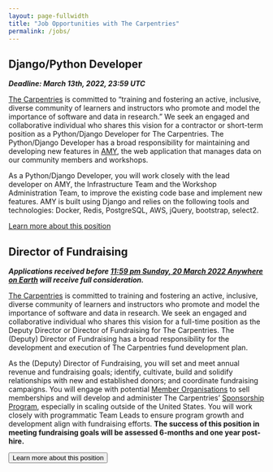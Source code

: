 ```yaml
---
layout: page-fullwidth
title: "Job Opportunities with The Carpentries"
permalink: /jobs/
---
```


## Django/Python Developer

**_Deadline: March 13th, 2022, 23:59 UTC_**

[The Carpentries](http://carpentries.org/) is committed to “training and
fostering an active, inclusive, diverse community of learners and instructors
who promote and model the importance of software and data in research.” We seek
an engaged and collaborative individual who shares this vision for a contractor
or short-term position as a Python/Django Developer for The Carpentries. The
Python/Django Developer has a broad responsibility for maintaining and
developing new features in [AMY](https://github.com/carpentries/amy), the web
application that manages data on our community members and workshops.

As a Python/Django Developer, you will work closely with the lead developer on
AMY, the Infrastructure Team and the Workshop Administration Team, to improve
the existing code base and implement new features. AMY is built using Django and
relies on the following tools and technologies: Docker, Redis, PostgreSQL, AWS,
jQuery, bootstrap, select2.

<a class="radius button small" href="{{ site.url }}{{ site.baseurl }}{% link pages/python-django-developer.md %}">Learn more about this position</a>

## Director of Fundraising
**_Applications received before [11:59 pm Sunday, 20 March 2022 Anywhere on Earth](https://www.timeanddate.com/worldclock/fixedtime.html?iso=20220320T2359) will receive full consideration._**

[The Carpentries](http://carpentries.org/) is committed to training and fostering an active, inclusive, diverse community of learners and instructors who promote and model the importance of software and data in research. We seek an engaged and collaborative individual who shares this vision for a full-time position as the Deputy Director or Director of Fundraising for The Carpentries. The (Deputy) Director of Fundraising has a broad responsibility for the development and execution of The Carpentries fund development plan. 

As the (Deputy) Director of Fundraising, you will set and meet annual revenue and fundraising goals; identify, cultivate, build and solidify relationships with new and established donors; and coordinate fundraising campaigns. You will engage with potential [Member Organisations](https://carpentries.org/membership/) to sell memberships and will develop and administer The Carpentries’ [Sponsorship Program](https://carpentries.org/sponsorship/), especially in scaling outside of the United States. You will work closely with programmatic Team Leads to ensure program growth and development align with fundraising efforts. __The success of this position in meeting fundraising goals will be assessed 6-months and one year post-hire.__

<a href="/director-of-fundraising/">
        <button class="btn">
          Learn more about this position
        </button>
</a>

